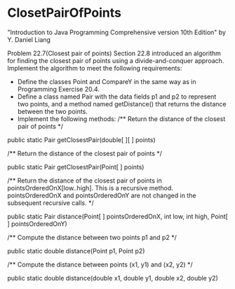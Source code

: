 # ClosetPairOfPoints
"Introduction to Java Programming Comprehensive version 10th Edition" by Y. Daniel Liang

Problem 22.7(Closest pair of points) Section 22.8 introduced an algorithm for finding the closest pair of points using a divide-and-conquer approach. Implement the algorithm to meet the following requirements:
+ Define the classes Point and CompareY in the same way as in Programming Exercise 20.4.
+ Define a class named Pair with the data fields p1 and p2 to represent two points, and a method named getDistance() that returns the distance between the two points.
+ Implement the following methods:
/** Return the distance of the closest pair of points */

public static Pair getClosestPair(double[ ][ ] points)

/** Return the distance of the closest pair of points */

public static Pair getClosestPair(Point[ ] points)

/** Return the distance of the closest pair of points in pointsOrderedOnX[low..high]. This is a recursive method. pointsOrderedOnX and pointsOrderedOnY are not changed in the subsequent recursive calls. */

public static Pair distance(Point[ ] pointsOrderedOnX, int low, int high, Point[ ] pointsOrderedOnY)

/** Compute the distance between two points p1 and p2 */

public static double distance(Point p1, Point p2)

/** Compute the distance between points (x1, y1) and (x2, y2) */

public static double distance(double x1, double y1, double x2, double y2)
